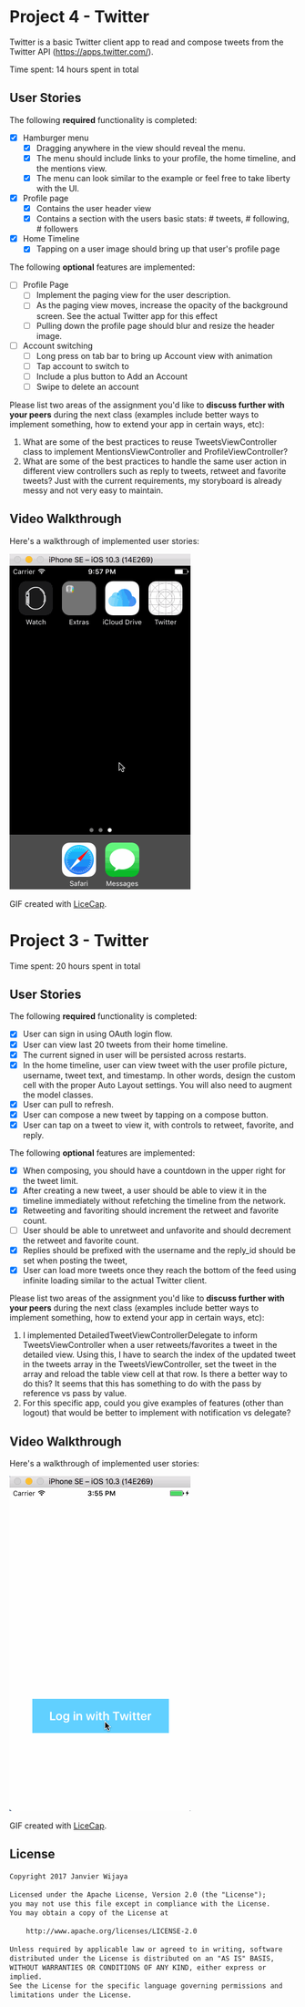 # Project 4 - Twitter

Twitter is a basic Twitter client app to read and compose tweets from the Twitter API (https://apps.twitter.com/).

Time spent: 14 hours spent in total

## User Stories

The following **required** functionality is completed:

- [x] Hamburger menu
   - [x] Dragging anywhere in the view should reveal the menu.
   - [x] The menu should include links to your profile, the home timeline, and the mentions view.
   - [x] The menu can look similar to the example or feel free to take liberty with the UI.
- [x] Profile page
   - [x] Contains the user header view
   - [x] Contains a section with the users basic stats: # tweets, # following, # followers
- [x] Home Timeline
   - [x] Tapping on a user image should bring up that user's profile page

The following **optional** features are implemented:

- [ ] Profile Page
   - [ ] Implement the paging view for the user description.
   - [ ] As the paging view moves, increase the opacity of the background screen. See the actual Twitter app for this effect
   - [ ] Pulling down the profile page should blur and resize the header image.
- [ ] Account switching
   - [ ] Long press on tab bar to bring up Account view with animation
   - [ ] Tap account to switch to
   - [ ] Include a plus button to Add an Account
   - [ ] Swipe to delete an account

Please list two areas of the assignment you'd like to **discuss further with your peers** during the next class (examples include better ways to implement something, how to extend your app in certain ways, etc):

  1. What are some of the best practices to reuse TweetsViewController class to implement MentionsViewController and ProfileViewController? 
  2. What are some of the best practices to handle the same user action in different view controllers such as reply to tweets, retweet and favorite tweets? Just with the current requirements, my storyboard is already messy and not very easy to maintain.


## Video Walkthrough

Here's a walkthrough of implemented user stories:

<img src='TwitterDemo/Twitter2.gif' title='Video Walkthrough' width='' alt='Video Walkthrough' />

GIF created with [LiceCap](http://www.cockos.com/licecap/).




# Project 3 - Twitter

Time spent: 20 hours spent in total

## User Stories

The following **required** functionality is completed:

- [x] User can sign in using OAuth login flow.
- [x] User can view last 20 tweets from their home timeline.
- [x] The current signed in user will be persisted across restarts.
- [x] In the home timeline, user can view tweet with the user profile picture, username, tweet text, and timestamp.  In other words, design the custom cell with the proper Auto Layout settings.  You will also need to augment the model classes.
- [x] User can pull to refresh.
- [x] User can compose a new tweet by tapping on a compose button.
- [x] User can tap on a tweet to view it, with controls to retweet, favorite, and reply.

The following **optional** features are implemented:

- [x] When composing, you should have a countdown in the upper right for the tweet limit.
- [x] After creating a new tweet, a user should be able to view it in the timeline immediately without refetching the timeline from the network.
- [x] Retweeting and favoriting should increment the retweet and favorite count.
- [ ] User should be able to unretweet and unfavorite and should decrement the retweet and favorite count.
- [x] Replies should be prefixed with the username and the reply_id should be set when posting the tweet,
- [x] User can load more tweets once they reach the bottom of the feed using infinite loading similar to the actual Twitter client.

Please list two areas of the assignment you'd like to **discuss further with your peers** during the next class (examples include better ways to implement something, how to extend your app in certain ways, etc):

1. I implemented DetailedTweetViewControllerDelegate to inform TweetsViewController when a user retweets/favorites a tweet in the detailed view. Using this, I have to search the index of the updated tweet in the tweets array in the TweetsViewController, set the tweet in the array and reload the table view cell at that row. Is there a better way to do this? It seems that this has something to do with the pass by reference vs pass by value.
2. For this specific app, could you give examples of features (other than logout) that would be better to implement with notification vs delegate?

## Video Walkthrough

Here's a walkthrough of implemented user stories:

<img src='TwitterDemo/Twitter.gif' title='Video Walkthrough' width='' alt='Video Walkthrough' />

GIF created with [LiceCap](http://www.cockos.com/licecap/).

## License

    Copyright 2017 Janvier Wijaya

    Licensed under the Apache License, Version 2.0 (the "License");
    you may not use this file except in compliance with the License.
    You may obtain a copy of the License at

        http://www.apache.org/licenses/LICENSE-2.0

    Unless required by applicable law or agreed to in writing, software
    distributed under the License is distributed on an "AS IS" BASIS,
    WITHOUT WARRANTIES OR CONDITIONS OF ANY KIND, either express or implied.
    See the License for the specific language governing permissions and
    limitations under the License.
